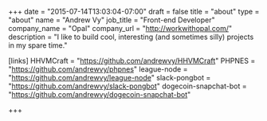 +++
date = "2015-07-14T13:03:04-07:00"
draft = false
title = "about"
type = "about"
name = "Andrew Vy"
job_title = "Front-end Developer"
company_name = "Opal"
company_url = "http://workwithopal.com/"
description = "I like to build cool, interesting (and sometimes silly) projects in my spare time."

[links]
HHVMCraft = "https://github.com/andrewvy/HHVMCraft"
PHPNES = "https://github.com/andrewvy/phpnes"
league-node = "https://github.com/andrewvy/league-node"
slack-pongbot = "https://github.com/andrewvy/slack-pongbot"
dogecoin-snapchat-bot = "https://github.com/andrewvy/dogecoin-snapchat-bot"

+++
